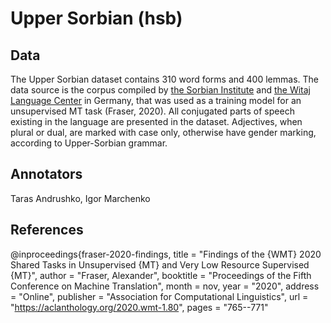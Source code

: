 # Upper Sorbian (hsb)

## Data
The Upper Sorbian dataset contains 310 word forms and 400 lemmas. The data source is the corpus compiled by [the Sorbian Institute](https://www.serbski-institut.de/en/Institute/) and [the Witaj Language Center](https://www.witaj-sprachzentrum.de/) in Germany, that was used as a training model for an unsupervised MT task (Fraser, 2020). All conjugated parts of speech existing in the language are presented in the dataset. Adjectives, when plural or dual, are marked with case only, otherwise have gender marking, according to Upper-Sorbian grammar.

## Annotators
Taras Andrushko, Igor Marchenko



## References
@inproceedings{fraser-2020-findings,
    title = "Findings of the {WMT} 2020 Shared Tasks in Unsupervised {MT} and Very Low Resource Supervised {MT}",
    author = "Fraser, Alexander",
    booktitle = "Proceedings of the Fifth Conference on Machine Translation",
    month = nov,
    year = "2020",
    address = "Online",
    publisher = "Association for Computational Linguistics",
    url = "https://aclanthology.org/2020.wmt-1.80",
    pages = "765--771"
